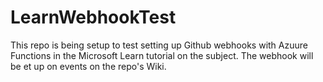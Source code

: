 # LearnWebhookTest
This repo is being setup to test setting up Github webhooks with Azuure Functions in the Microsoft Learn tutorial on the subject. The webhook will be et up on events on the repo's Wiki.
